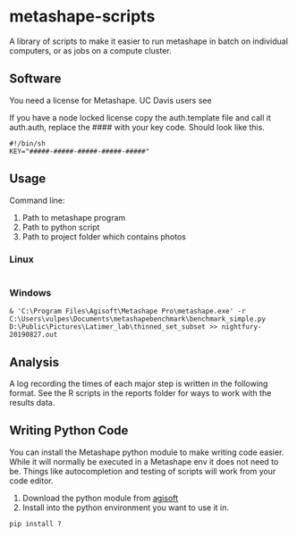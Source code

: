 # metashape-scripts

A library of scripts to make it easier to run metashape in batch on individual computers, or as jobs on a compute cluster.

## Software

You need a license for Metashape. UC Davis users see []()

If you have a node locked license copy the auth.template file and call it auth.auth, replace the #### with your key code.
Should look like this.

```
#!/bin/sh
KEY="#####-#####-#####-#####-#####"
```

## Usage

Command line:
1. Path to metashape program
2. Path to python script
3. Path to project folder which contains photos

### Linux

```
```

### Windows

```
& 'C:\Program Files\Agisoft\Metashape Pro\metashape.exe' -r C:\Users\vulpes\Documents\metashapebenchmark\benchmark_simple.py D:\Public\Pictures\Latimer_lab\thinned_set_subset >> nightfury-20190827.out
```

## Analysis

A log recording the times of each major step is written in the following format.
See the R scripts in the reports folder for ways to work with the results data.

## Writing Python Code

You can install the Metashape python module to make writing code easier. While it will normally be executed in a Metashape env it does not need to be.
Things like autocompletion and testing of scripts will work from your code editor.

1. Download the python module from [agisoft]()
1. Install into the python environment you want to use it in.

```
pip install ?
```
